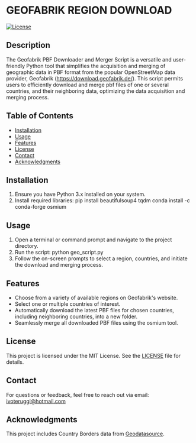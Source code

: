# GEOFABRIK REGION DOWNLOAD

[![License](https://img.shields.io/badge/license-MIT-blue.svg)](LICENSE)

## Description

The Geofabrik PBF Downloader and Merger Script is a versatile and user-friendly Python tool that simplifies the acquisition and merging of geographic data in PBF format from the popular OpenStreetMap data provider, Geofabrik (https://download.geofabrik.de/). This script permits users to efficiently download and merge pbf files of one or several countries, and their neighboring data, optimizing the data acquisition and merging process.


## Table of Contents

- [Installation](#installation)
- [Usage](#usage)
- [Features](#features)
- [License](#license)
- [Contact](#contact)
- [Acknowledgments](#references)

## Installation

1. Ensure you have Python 3.x installed on your system.
2. Install required libraries:
    pip install beautifulsoup4 tqdm
    conda install -c conda-forge osmium

## Usage

1. Open a terminal or command prompt and navigate to the project directory.
2. Run the script: 
    python geo_script.py
3. Follow the on-screen prompts to select a region, countries, and initiate the download and merging process.


## Features

- Choose from a variety of available regions on Geofabrik's website.
- Select one or multiple countries of interest.
- Automatically download the latest PBF files for chosen countries, including neighboring countries, into a new folder.
- Seamlessly merge all downloaded PBF files using the osmium tool.

## License

This project is licensed under the MIT License. See the [LICENSE](LICENSE) file for details.

## Contact

For questions or feedback, feel free to reach out via email: ivoteruggi@hotmail.com

## Acknowledgments

This project includes Country Borders data from [Geodatasource](https://www.geodatasource.com).

